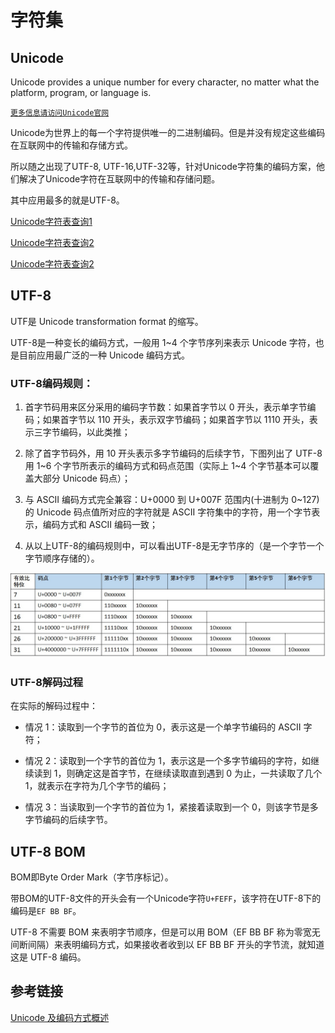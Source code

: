 # 字符集

## Unicode

Unicode provides a unique number for every character, no matter what the platform, program, or language is.

[`更多信息请访问Unicode官网`](https://home.unicode.org/basic-info/overview/)

Unicode为世界上的每一个字符提供唯一的二进制编码。但是并没有规定这些编码在互联网中的传输和存储方式。

所以随之出现了UTF-8, UTF-16,UTF-32等，针对Unicode字符集的编码方案，他们解决了Unicode字符在互联网中的传输和存储问题。

其中应用最多的就是UTF-8。

[Unicode字符表查询1](https://unicode-table.com)

[Unicode字符表查询2](https://unicodelookup.com)

[Unicode字符表查询2](https://unicode.org/charts)

## UTF-8

UTF是 Unicode transformation format 的缩写。

UTF-8是一种变长的编码方式，一般用 1~4 个字节序列来表示 Unicode 字符，也是目前应用最广泛的一种 Unicode 编码方式。

### UTF-8编码规则：

1. 首字节码用来区分采用的编码字节数：如果首字节以 0 开头，表示单字节编码；如果首字节以 110 开头，表示双字节编码；如果首字节以 1110 开头，表示三字节编码，以此类推；

2. 除了首字节码外，用 10 开头表示多字节编码的后续字节，下图列出了 UTF-8 用 1~6 个字节所表示的编码方式和码点范围（实际上 1~4 个字节基本可以覆盖大部分 Unicode 码点）；

3. 与 ASCII 编码方式完全兼容：U+0000 到 U+007F 范围内(十进制为 0~127)的 Unicode 码点值所对应的字符就是 ASCII 字符集中的字符，用一个字节表示，编码方式和 ASCII 编码一致；

4. 从以上UTF-8的编码规则中，可以看出UTF-8是无字节序的（是一个字节一个字节顺序存储的）。

![](../../assets/images/EmbeddedSystem/cs/utf_8_foramt.jpg)

### UTF-8解码过程

在实际的解码过程中：

* 情况 1：读取到一个字节的首位为 0，表示这是一个单字节编码的 ASCII 字符；

* 情况 2：读取到一个字节的首位为 1，表示这是一个多字节编码的字符，如继续读到 1，则确定这是首字节，在继续读取直到遇到 0 为止，一共读取了几个 1，就表示在字符为几个字节的编码；

* 情况 3：当读取到一个字节的首位为 1，紧接着读取到一个 0，则该字节是多字节编码的后续字节。


## UTF-8 BOM

BOM即Byte Order Mark（字节序标记）。

带BOM的UTF-8文件的开头会有一个Unicode字符`U+FEFF`，该字符在UTF-8下的编码是`EF BB BF`。

UTF-8 不需要 BOM 来表明字节顺序，但是可以用 BOM（EF BB BF 称为零宽无间断间隔）来表明编码方式，如果接收者收到以 EF BB BF 开头的字节流，就知道这是 UTF-8 编码。

## 参考链接

[Unicode 及编码方式概述](https://www.ibm.com/developerworks/cn/java/unicode-programming-language/index.html)
